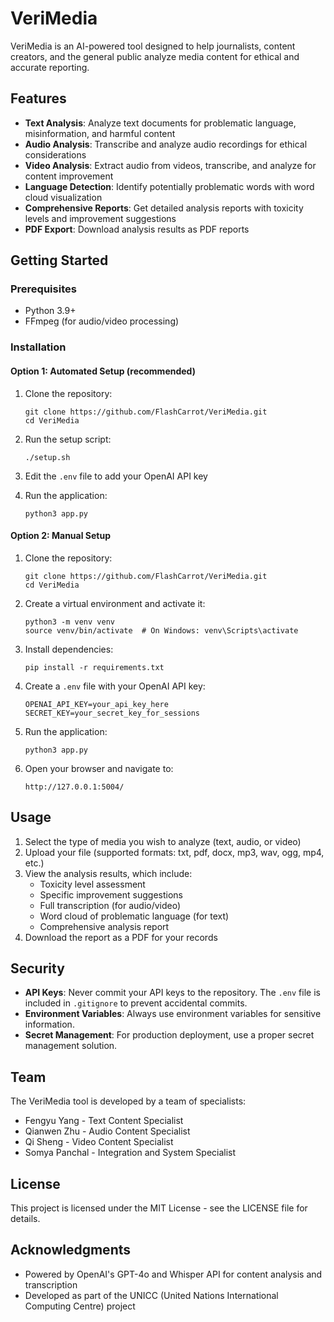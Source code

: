 # VeriMedia

VeriMedia is an AI-powered tool designed to help journalists, content creators, and the general public analyze media content for ethical and accurate reporting.

## Features

- **Text Analysis**: Analyze text documents for problematic language, misinformation, and harmful content
- **Audio Analysis**: Transcribe and analyze audio recordings for ethical considerations
- **Video Analysis**: Extract audio from videos, transcribe, and analyze for content improvement
- **Language Detection**: Identify potentially problematic words with word cloud visualization
- **Comprehensive Reports**: Get detailed analysis reports with toxicity levels and improvement suggestions
- **PDF Export**: Download analysis results as PDF reports

## Getting Started

### Prerequisites

- Python 3.9+
- FFmpeg (for audio/video processing)

### Installation

#### Option 1: Automated Setup (recommended)

1. Clone the repository:
   ```
   git clone https://github.com/FlashCarrot/VeriMedia.git
   cd VeriMedia
   ```

2. Run the setup script:
   ```
   ./setup.sh
   ```

3. Edit the `.env` file to add your OpenAI API key

4. Run the application:
   ```
   python3 app.py
   ```

#### Option 2: Manual Setup

1. Clone the repository:
   ```
   git clone https://github.com/FlashCarrot/VeriMedia.git
   cd VeriMedia
   ```

2. Create a virtual environment and activate it:
   ```
   python3 -m venv venv
   source venv/bin/activate  # On Windows: venv\Scripts\activate
   ```

3. Install dependencies:
   ```
   pip install -r requirements.txt
   ```

4. Create a `.env` file with your OpenAI API key:
   ```
   OPENAI_API_KEY=your_api_key_here
   SECRET_KEY=your_secret_key_for_sessions
   ```

5. Run the application:
   ```
   python3 app.py
   ```

6. Open your browser and navigate to:
   ```
   http://127.0.0.1:5004/
   ```

## Usage

1. Select the type of media you wish to analyze (text, audio, or video)
2. Upload your file (supported formats: txt, pdf, docx, mp3, wav, ogg, mp4, etc.)
3. View the analysis results, which include:
   - Toxicity level assessment
   - Specific improvement suggestions
   - Full transcription (for audio/video)
   - Word cloud of problematic language (for text)
   - Comprehensive analysis report
4. Download the report as a PDF for your records

## Security

- **API Keys**: Never commit your API keys to the repository. The `.env` file is included in `.gitignore` to prevent accidental commits.
- **Environment Variables**: Always use environment variables for sensitive information.
- **Secret Management**: For production deployment, use a proper secret management solution.

## Team

The VeriMedia tool is developed by a team of specialists:
- Fengyu Yang - Text Content Specialist
- Qianwen Zhu - Audio Content Specialist
- Qi Sheng - Video Content Specialist
- Somya Panchal - Integration and System Specialist

## License

This project is licensed under the MIT License - see the LICENSE file for details.

## Acknowledgments

- Powered by OpenAI's GPT-4o and Whisper API for content analysis and transcription
- Developed as part of the UNICC (United Nations International Computing Centre) project 